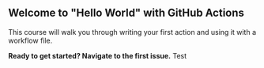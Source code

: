 ## Welcome to "Hello World" with GitHub Actions

This course will walk you through writing your first action and using it with a workflow file. 

**Ready to get started? Navigate to the first issue.**
Test
